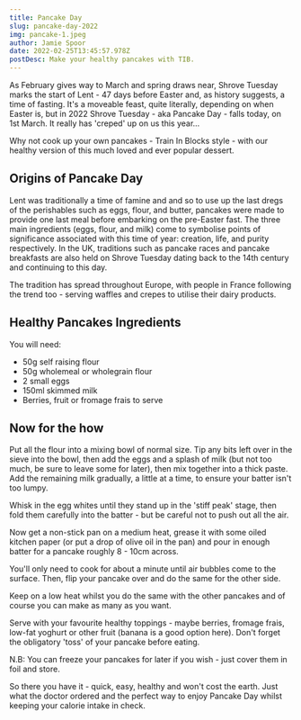 ```yaml
---
title: Pancake Day
slug: pancake-day-2022
img: pancake-1.jpeg
author: Jamie Spoor
date: 2022-02-25T13:45:57.978Z
postDesc: Make your healthy pancakes with TIB.
---
```

As February gives way to March and spring draws near, Shrove Tuesday marks the start of Lent - 47 days before Easter and, as history suggests, a time of fasting. It's a moveable feast, quite literally, depending on when Easter is, but in 2022 Shrove Tuesday - aka Pancake Day - falls today, on 1st March. It really has 'creped' up on us this year...

Why not cook up your own pancakes - Train In Blocks style - with our healthy version of this much loved and ever popular dessert.

## Origins of Pancake Day

Lent was traditionally a time of famine and  and so to use up the last dregs of the perishables such as eggs, flour, and butter, pancakes were made to provide one last meal before embarking on the pre-Easter fast. The three main ingredients (eggs, flour, and milk) come to symbolise points of significance associated with this time of year: creation, life, and purity respectively. In the UK, traditions such as pancake races and pancake breakfasts are also held on Shrove Tuesday dating back to the 14th century and continuing to this day.

The tradition has spread throughout Europe, with people in France following the trend too - serving waffles and crepes to utilise their dairy products.

## Healthy Pancakes Ingredients

You will need:

* 50g self raising flour
* 50g wholemeal or wholegrain flour
* 2 small eggs
* 150ml skimmed milk
* Berries, fruit or fromage frais to serve

## Now for the how

Put all the flour into a mixing bowl of normal size. Tip any bits left over in the sieve into the bowl, then add the eggs and a splash of milk (but not too much, be sure to leave some for later), then mix together into a thick paste. Add the remaining milk gradually, a little at a time, to ensure your batter isn't too lumpy.

Whisk in the egg whites until they stand up in the 'stiff peak' stage, then fold them carefully into the batter - but be careful not to push out all the air.

Now get a non-stick pan on a medium heat, grease it with some oiled kitchen paper (or put a drop of olive oil in the pan) and pour in enough batter for a pancake roughly 8 - 10cm across.

You'll only need to cook for about a minute until air bubbles come to the surface. Then, flip your pancake over and do the same for the other side.

Keep on a low heat whilst you do the same with the other pancakes and of course you can make as many as you want.

Serve with your favourite healthy toppings - maybe berries, fromage frais, low-fat yoghurt or other fruit (banana is a good option here). Don't forget the obligatory 'toss' of your pancake before eating.

N.B: You can freeze your pancakes for later if you wish - just cover them in foil and store.

So there you have it - quick, easy, healthy and won't cost the earth. Just what the doctor ordered and the perfect way to enjoy Pancake Day whilst keeping your calorie intake in check.
